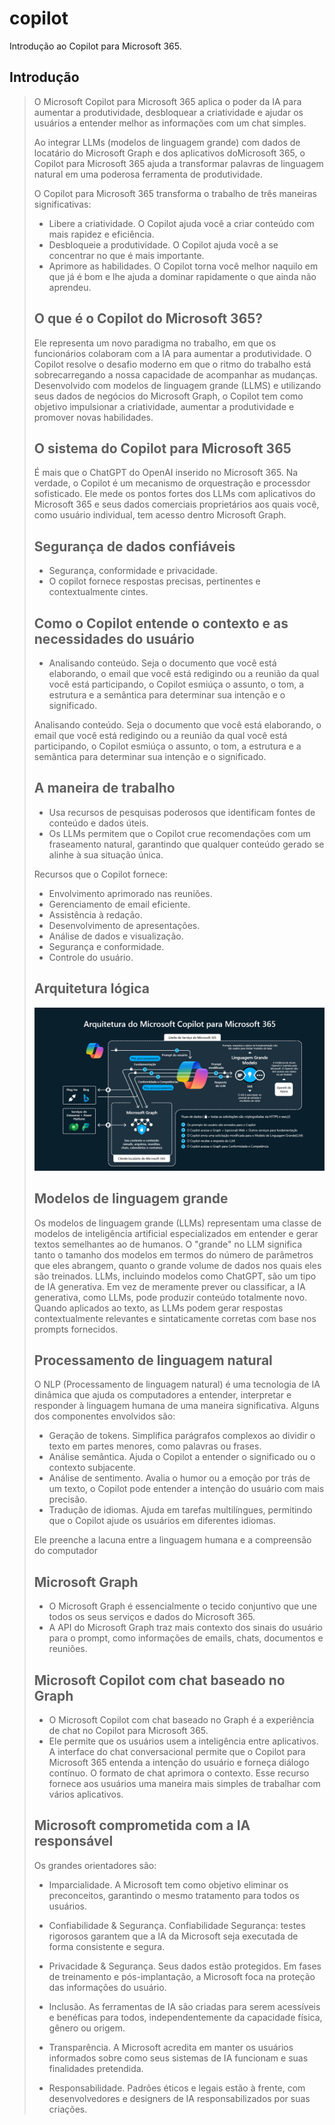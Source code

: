 # copilot
Introdução ao Copilot para Microsoft 365.


## Introdução 

> O Microsoft Copilot para Microsoft 365 aplica o poder da IA para aumentar a produtividade, desbloquear a
> criatividade e ajudar os usuários a entender melhor as informações com um chat simples. 
>
> Ao integrar LLMs (modelos de linguagem grande) com dados de locatário do Microsoft Graph e dos aplicativos
> doMicrosoft 365, o Copilot para Microsoft 365 ajuda a transformar palavras de linguagem natural em uma 
> poderosa ferramenta de produtividade.
>
> O Copilot para Microsoft 365 transforma o trabalho de três maneiras significativas:
>
> - Libere a criatividade. O Copilot ajuda você a criar conteúdo com mais rapidez e eficiência.
> - Desbloqueie a produtividade. O Copilot ajuda você a se concentrar no que é mais importante.
> - Aprimore as habilidades. O Copilot torna você melhor naquilo em que já é bom e lhe ajuda a dominar rapidamente o que ainda não aprendeu.
>
>
> ## O que é o Copilot do Microsoft 365?
>
> Ele representa um novo paradigma no trabalho, em que os funcionários colaboram com a IA para aumentar a produtividade. O Copilot resolve o 
> desafio moderno em que o ritmo do trabalho está sobrecarregando a nossa capacidade de acompanhar as mudanças. Desenvolvido com modelos de 
> linguagem grande (LLMS) e utilizando seus dados de negócios do Microsoft Graph, o Copilot tem como objetivo impulsionar a criatividade, 
> aumentar a produtividade e promover novas habilidades.
>
> ## O sistema do Copilot para Microsoft 365
>
> É mais que o ChatGPT do OpenAI inserido no Microsoft 365. Na verdade, o Copilot é um mecanismo de orquestração e processdor sofisticado. Ele mede os pontos fortes dos LLMs com aplicativos do Microsoft 365 e seus dados comerciais proprietários aos quais você, como usuário individual, tem acesso dentro Microsoft Graph.
>
> ## Segurança de dados confiáveis
>
> - Segurança, conformidade e privacidade.
> - O copilot fornece respostas precisas, pertinentes e contextualmente cintes.
> 
> ## Como o Copilot entende o contexto e as necessidades do usuário
>
> - Analisando conteúdo. Seja o documento que você está elaborando, o email que você está redigindo ou a reunião da qual você está 
> participando, o Copilot esmiúça o assunto, o tom, a estrutura e a semântica para determinar sua intenção e o significado.
>
> Analisando conteúdo. Seja o documento que você está elaborando, o email que você está redigindo ou a reunião da qual você está participando,
> o Copilot esmiúça o assunto, o tom, a estrutura e a semântica para determinar sua intenção e o significado.
>
> ## A maneira de trabalho
>
> - Usa recursos de pesquisas poderosos que identificam fontes de conteúdo e dados úteis.
> - Os LLMs permitem que o Copilot crue recomendações com um fraseamento natural, garantindo que qualquer conteúdo gerado se alinhe à sua situação única.
>
>
> Recursos que o Copilot fornece:
>
> - Envolvimento aprimorado nas reuniões.
> - Gerenciamento de email eficiente.
> - Assistência à redação.
> - Desenvolvimento de apresentações.
> - Análise de dados e visualização.
> - Segurança e conformidade.
> - Controle do usuário.
>
> 
> ## Arquitetura lógica
>
> ![alt text](image.png)
> 
>
> ## Modelos de linguagem grande
>
> Os modelos de linguagem grande (LLMs) representam uma classe de modelos de inteligência artificial especializados em entender e gerar textos
> semelhantes ao de humanos. O "grande" no LLM significa tanto o tamanho dos modelos em termos do número de parâmetros que eles abrangem,
> quanto o grande volume de dados nos quais eles são treinados. LLMs, incluindo modelos como ChatGPT, são um tipo de IA generativa. Em vez de 
> meramente prever ou classificar, a IA generativa, como LLMs, pode produzir conteúdo totalmente novo. Quando aplicados ao texto, as LLMs podem
> gerar respostas contextualmente relevantes e sintaticamente corretas com base nos prompts fornecidos.
>
> ## Processamento de linguagem natural
>
> O NLP (Processamento de linguagem natural) é uma tecnologia de IA dinâmica que ajuda os computadores a entender, interpretar e responder à
> linguagem humana de uma maneira significativa. Alguns dos componentes envolvidos são:
> 
> - Geração de tokens. Simplifica parágrafos complexos ao dividir o texto em partes menores, como palavras ou frases.
> - Análise semântica. Ajuda o Copilot a entender o significado ou o contexto subjacente.
> - Análise de sentimento. Avalia o humor ou a emoção por trás de um texto, o Copilot pode entender a intenção do usuário com mais precisão.
> - Tradução de idiomas. Ajuda em tarefas multilíngues, permitindo que o Copilot ajude os usuários em diferentes idiomas.
>
> Ele preenche a lacuna entre a linguagem humana e a compreensão do computador
>
> 
> ## Microsoft Graph
>
> - O Microsoft Graph é essencialmente o tecido conjuntivo que une todos os seus serviços e dados do Microsoft 365.
> - A API do Microsoft Graph traz mais contexto dos sinais do usuário para o prompt, como informações de emails, chats, documentos e reuniões.
>
> ## Microsoft Copilot com chat baseado no Graph 
>
> - O Microsoft Copilot com chat baseado no Graph é a experiência de chat no Copilot para Microsoft 365.
> - Ele permite que os usuários usem a inteligência entre aplicativos. A interface do chat conversacional permite que o Copilot para Microsoft 
> 365 entenda a intenção do usuário e forneça diálogo contínuo. O formato de chat aprimora o contexto. Esse recurso fornece aos usuários uma 
> maneira mais simples de trabalhar com vários aplicativos.
>
>
> ## Microsoft comprometida com a IA responsável
>
> Os grandes orientadores são:
> 
> - Imparcialidade. A Microsoft tem como objetivo eliminar os preconceitos, garantindo o mesmo tratamento para todos os usuários.
>
> - Confiabilidade & Segurança. Confiabilidade Segurança: testes rigorosos garantem que a IA da Microsoft seja executada de forma consistente e
> segura.
>
> - Privacidade & Segurança. Seus dados estão protegidos. Em fases de treinamento e pós-implantação, a Microsoft foca na proteção das 
> informações do usuário.
>
> - Inclusão. As ferramentas de IA são criadas para serem acessíveis e benéficas para todos, independentemente da capacidade física, gênero ou
> origem.
>
> - Transparência. A Microsoft acredita em manter os usuários informados sobre como seus sistemas de IA funcionam e suas finalidades pretendida.
>
> - Responsabilidade. Padrões éticos e legais estão à frente, com desenvolvedores e designers de IA responsabilizados por suas criações.
>
>
> 
>

